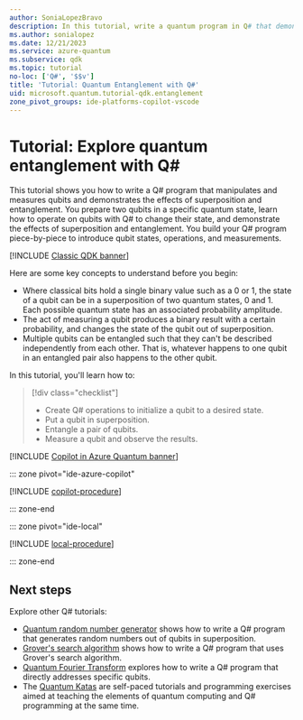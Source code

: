 ```yaml
---
author: SoniaLopezBravo
description: In this tutorial, write a quantum program in Q# that demonstrates the superposition and entanglement of qubits.
ms.author: sonialopez
ms.date: 12/21/2023
ms.service: azure-quantum
ms.subservice: qdk
ms.topic: tutorial
no-loc: ['Q#', '$$v']
title: 'Tutorial: Quantum Entanglement with Q#'
uid: microsoft.quantum.tutorial-qdk.entanglement
zone_pivot_groups: ide-platforms-copilot-vscode
---
```


# Tutorial: Explore quantum entanglement with Q\#

This tutorial shows you how to write a Q# program that manipulates and measures qubits and demonstrates the effects of superposition and entanglement. You prepare two qubits in a specific quantum state, learn how to operate on qubits with Q# to change their state, and demonstrate the effects
of superposition and entanglement. You build your Q# program piece-by-piece to introduce qubit states, operations, and measurements.

[!INCLUDE [Classic QDK banner](includes/classic-qdk-deprecation.md)]

Here are some key concepts to understand before you begin:

* Where classical bits hold a single binary value such as a 0 or 1, the state of a qubit can be in a superposition of two quantum states, 0 and 1. Each possible quantum state has an associated probability amplitude.
* The act of measuring a qubit produces a binary result with a certain probability, and changes the state of the qubit out of superposition. 
* Multiple qubits can be entangled such that they can't be described independently from each other. That is, whatever happens to one qubit in an entangled pair also happens to the other qubit.

In this tutorial, you'll learn how to:

> [!div class="checklist"]
> * Create Q# operations to initialize a qubit to a desired state.
> * Put a qubit in superposition.
> * Entangle a pair of qubits.
> * Measure a qubit and observe the results.


[!INCLUDE [Copilot in Azure Quantum banner](includes/copilot-banner.md)]


::: zone pivot="ide-azure-copilot"

[!INCLUDE [copilot-procedure](includes/tutorial-entanglement-copilot-include.md)]

::: zone-end

::: zone pivot="ide-local"

[!INCLUDE [local-procedure](includes/tutorial-entanglement-local-include.md)]

::: zone-end

## Next steps

Explore other Q# tutorials:

* [Quantum random number generator](xref:microsoft.quantum.tutorial-qdk.random-number) shows how to write a Q# program that generates random numbers out of qubits in superposition.
* [Grover's search algorithm](xref:microsoft.quantum.tutorial-qdk.grovers) shows how to write a Q# program that uses Grover's search algorithm.
* [Quantum Fourier Transform](xref:microsoft.quantum.tutorial-qdk.circuit) explores how to write a Q# program that directly addresses specific qubits.
* The [Quantum Katas](xref:microsoft.quantum.tutorial-qdk.katas) are self-paced tutorials and programming exercises aimed at teaching the elements of quantum computing and Q# programming at the same time.
